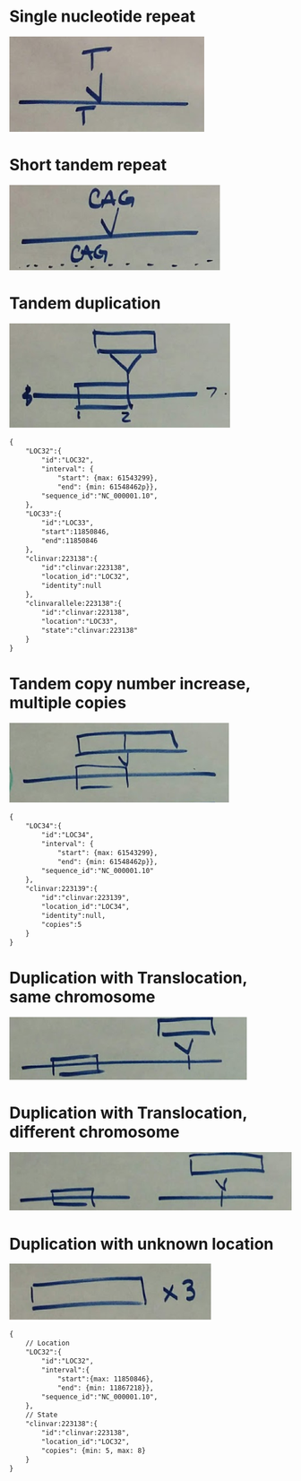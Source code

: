 # Single nucleotide repeat
![single nucleotide repeat](img/single_nucleotide_repeat.png)

# Short tandem repeat
![short tandem repeat](img/short_tandem_repeat.png)

# Tandem duplication
![tandem duplication](img/tandem_duplication.png)

```
{
    "LOC32":{
        "id":"LOC32",
        "interval": {
            "start": {max: 61543299},
            "end": {min: 61548462p}},
        "sequence_id":"NC_000001.10",
    },
    "LOC33":{
        "id":"LOC33",
        "start":11850846,
        "end":11850846
    },
    "clinvar:223138":{
        "id":"clinvar:223138",
        "location_id":"LOC32",
        "identity":null
    },
    "clinvarallele:223138":{
        "id":"clinvar:223138",
        "location":"LOC33",
        "state":"clinvar:223138"
    }
}
```

# Tandem copy number increase, multiple copies
![tandem copy number increase](img/tandem_three_copy.png)

```
{
    "LOC34":{
        "id":"LOC34",
        "interval": {
            "start": {max: 61543299},
            "end": {min: 61548462p}},
        "sequence_id":"NC_000001.10"
    },
    "clinvar:223139":{
        "id":"clinvar:223139",
        "location_id":"LOC34",
        "identity":null,
        "copies":5
    }
}
```

# Duplication with Translocation, same chromosome
![duplication with transloc same chr](img/duplication_transloc_same_chr.png)

# Duplication with Translocation, different chromosome
![duplication with transloc different chr](img/duplication_transloc_different_chr.png)

# Duplication with unknown location
![duplication unknown location](img/duplication_unknown_location.png)

```
{
    // Location
    "LOC32":{
        "id":"LOC32",
        "interval":{
            "start":{max: 11850846},
            "end": {min: 11867218}},
        "sequence_id":"NC_000001.10",
    },
    // State
    "clinvar:223138":{
        "id":"clinvar:223138",
        "location_id":"LOC32",
        "copies": {min: 5, max: 8}
    }
}
```
